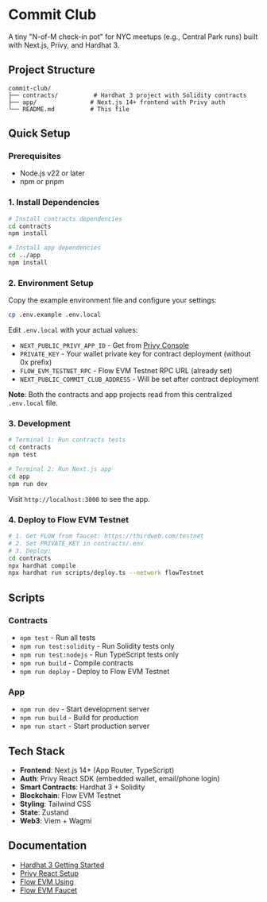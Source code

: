 # Commit Club

A tiny "N-of-M check-in pot" for NYC meetups (e.g., Central Park runs) built with Next.js, Privy, and Hardhat 3.

## Project Structure

```
commit-club/
├── contracts/          # Hardhat 3 project with Solidity contracts
├── app/               # Next.js 14+ frontend with Privy auth
└── README.md          # This file
```

## Quick Setup

### Prerequisites

- Node.js v22 or later
- npm or pnpm

### 1. Install Dependencies

```bash
# Install contracts dependencies
cd contracts
npm install

# Install app dependencies  
cd ../app
npm install
```

### 2. Environment Setup

Copy the example environment file and configure your settings:

```bash
cp .env.example .env.local
```

Edit `.env.local` with your actual values:
- `NEXT_PUBLIC_PRIVY_APP_ID` - Get from [Privy Console](https://console.privy.io/)
- `PRIVATE_KEY` - Your wallet private key for contract deployment (without 0x prefix)
- `FLOW_EVM_TESTNET_RPC` - Flow EVM Testnet RPC URL (already set)
- `NEXT_PUBLIC_COMMIT_CLUB_ADDRESS` - Will be set after contract deployment

**Note**: Both the contracts and app projects read from this centralized `.env.local` file.

### 3. Development

```bash
# Terminal 1: Run contracts tests
cd contracts
npm test

# Terminal 2: Run Next.js app
cd app
npm run dev
```

Visit `http://localhost:3000` to see the app.

### 4. Deploy to Flow EVM Testnet

```bash
# 1. Get FLOW from faucet: https://thirdweb.com/testnet
# 2. Set PRIVATE_KEY in contracts/.env
# 3. Deploy:
cd contracts
npx hardhat compile
npx hardhat run scripts/deploy.ts --network flowTestnet
```

## Scripts

### Contracts
- `npm test` - Run all tests
- `npm run test:solidity` - Run Solidity tests only
- `npm run test:nodejs` - Run TypeScript tests only
- `npm run build` - Compile contracts
- `npm run deploy` - Deploy to Flow EVM Testnet

### App
- `npm run dev` - Start development server
- `npm run build` - Build for production
- `npm run start` - Start production server

## Tech Stack

- **Frontend**: Next.js 14+ (App Router, TypeScript)
- **Auth**: Privy React SDK (embedded wallet, email/phone login)
- **Smart Contracts**: Hardhat 3 + Solidity
- **Blockchain**: Flow EVM Testnet
- **Styling**: Tailwind CSS
- **State**: Zustand
- **Web3**: Viem + Wagmi

## Documentation

- [Hardhat 3 Getting Started](https://hardhat.org/docs/getting-started)
- [Privy React Setup](https://docs.privy.io/basics/react/setup)
- [Flow EVM Using](https://developers.flow.com/evm/using)
- [Flow EVM Faucet](https://developers.flow.com/evm/faucet)